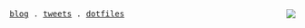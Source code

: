 <samp>
  <a href="https://hyoban.xlog.app">blog</a> .
  <a href="https://twitter.com/0xhyoban">tweets</a> .
  <a href="https://gist.github.com/hyoban/7943d4c59c43b79d3f8388671437fe11">dotfiles</a>
</samp>

<picture>
  <source
    srcset="https://github-readme-stats.vercel.app/api?username=hyoban&show_icons=true&theme=dark&hide_border=true&hide_title=true&bg_color=0E1116"
    media="(prefers-color-scheme: dark)"
  />
  <source
    srcset="https://github-readme-stats.vercel.app/api?username=hyoban&show_icons=true&hide_border=true&hide_title=true"
    media="(prefers-color-scheme: light), (prefers-color-scheme: no-preference)"
  />
  <img src="https://github-readme-stats.vercel.app/api?username=hyoban&show_icons=true&hide_border=true&hide_title=true" align="right" />
</picture>
